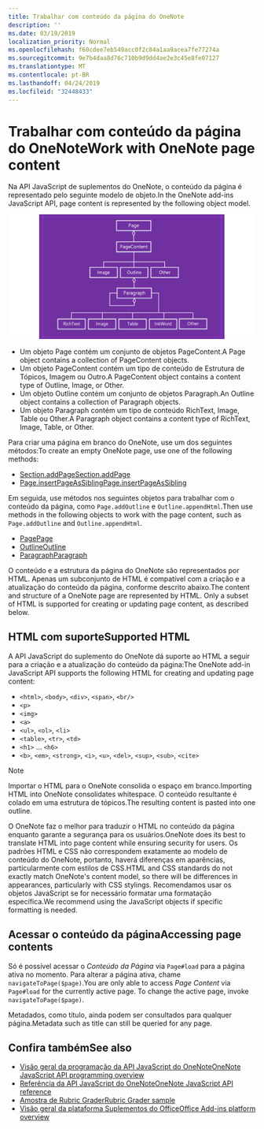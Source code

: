 ```yaml
---
title: Trabalhar com conteúdo da página do OneNote
description: ''
ms.date: 03/19/2019
localization_priority: Normal
ms.openlocfilehash: f60cdee7eb549acc0f2c84a1aa9acea7fe77274a
ms.sourcegitcommit: 9e7b4daa8d76c710b9d9dd4ae2e3c45e8fe07127
ms.translationtype: MT
ms.contentlocale: pt-BR
ms.lasthandoff: 04/24/2019
ms.locfileid: "32448433"
---
```

# <a name="work-with-onenote-page-content"></a><span data-ttu-id="fb949-102">Trabalhar com conteúdo da página do OneNote</span><span class="sxs-lookup"><span data-stu-id="fb949-102">Work with OneNote page content</span></span>

<span data-ttu-id="fb949-103">Na API JavaScript de suplementos do OneNote, o conteúdo da página é representado pelo seguinte modelo de objeto.</span><span class="sxs-lookup"><span data-stu-id="fb949-103">In the OneNote add-ins JavaScript API, page content is represented by the following object model.</span></span>

  ![Diagrama do modelo de objeto da página do OneNote](../images/one-note-om-page.png)

- <span data-ttu-id="fb949-105">Um objeto Page contém um conjunto de objetos PageContent.</span><span class="sxs-lookup"><span data-stu-id="fb949-105">A Page object contains a collection of PageContent objects.</span></span>
- <span data-ttu-id="fb949-106">Um objeto PageContent contém um tipo de conteúdo de Estrutura de Tópicos, Imagem ou Outro.</span><span class="sxs-lookup"><span data-stu-id="fb949-106">A PageContent object contains a content type of Outline, Image, or Other.</span></span>
- <span data-ttu-id="fb949-107">Um objeto Outline contém um conjunto de objetos Paragraph.</span><span class="sxs-lookup"><span data-stu-id="fb949-107">An Outline object contains a collection of Paragraph objects.</span></span>
- <span data-ttu-id="fb949-108">Um objeto Paragraph contém um tipo de conteúdo RichText, Image, Table ou Other.</span><span class="sxs-lookup"><span data-stu-id="fb949-108">A Paragraph object contains a content type of RichText, Image, Table, or Other.</span></span>

<span data-ttu-id="fb949-109">Para criar uma página em branco do OneNote, use um dos seguintes métodos:</span><span class="sxs-lookup"><span data-stu-id="fb949-109">To create an empty OneNote page, use one of the following methods:</span></span>

- [<span data-ttu-id="fb949-110">Section.addPage</span><span class="sxs-lookup"><span data-stu-id="fb949-110">Section.addPage</span></span>](/javascript/api/onenote/onenote.section#addpage-title-)
- [<span data-ttu-id="fb949-111">Page.insertPageAsSibling</span><span class="sxs-lookup"><span data-stu-id="fb949-111">Page.insertPageAsSibling</span></span>](/javascript/api/onenote/onenote.section#insertsectionassibling-location--title-)

<span data-ttu-id="fb949-112">Em seguida, use métodos nos seguintes objetos para trabalhar com o conteúdo da página, como `Page.addOutline` e `Outline.appendHtml`.</span><span class="sxs-lookup"><span data-stu-id="fb949-112">Then use methods in the following objects to work with the page content, such as `Page.addOutline` and `Outline.appendHtml`.</span></span>

- [<span data-ttu-id="fb949-113">Page</span><span class="sxs-lookup"><span data-stu-id="fb949-113">Page</span></span>](/javascript/api/onenote/onenote.page)
- [<span data-ttu-id="fb949-114">Outline</span><span class="sxs-lookup"><span data-stu-id="fb949-114">Outline</span></span>](/javascript/api/onenote/onenote.outline)
- [<span data-ttu-id="fb949-115">Paragraph</span><span class="sxs-lookup"><span data-stu-id="fb949-115">Paragraph</span></span>](/javascript/api/onenote/onenote.paragraph)

<span data-ttu-id="fb949-p101">O conteúdo e a estrutura da página do OneNote são representados por HTML. Apenas um subconjunto de HTML é compatível com a criação e a atualização do conteúdo da página, conforme descrito abaixo.</span><span class="sxs-lookup"><span data-stu-id="fb949-p101">The content and structure of a OneNote page are represented by HTML. Only a subset of HTML is supported for creating or updating page content, as described below.</span></span>

## <a name="supported-html"></a><span data-ttu-id="fb949-118">HTML com suporte</span><span class="sxs-lookup"><span data-stu-id="fb949-118">Supported HTML</span></span>

<span data-ttu-id="fb949-119">A API JavaScript do suplemento do OneNote dá suporte ao HTML a seguir para a criação e a atualização do conteúdo da página:</span><span class="sxs-lookup"><span data-stu-id="fb949-119">The OneNote add-in JavaScript API supports the following HTML for creating and updating page content:</span></span>

- <span data-ttu-id="fb949-120">`<html>`, `<body>`, `<div>`, `<span>`, `<br/>`</span><span class="sxs-lookup"><span data-stu-id="fb949-120"></span></span>
- `<p>`
- `<img>`
- `<a>`
- <span data-ttu-id="fb949-121">`<ul>`, `<ol>`, `<li>`</span><span class="sxs-lookup"><span data-stu-id="fb949-121"></span></span>
- <span data-ttu-id="fb949-122">`<table>`, `<tr>`, `<td>`</span><span class="sxs-lookup"><span data-stu-id="fb949-122"></span></span>
- <span data-ttu-id="fb949-123">`<h1>` ... `<h6>`</span><span class="sxs-lookup"><span data-stu-id="fb949-123"></span></span>
- <span data-ttu-id="fb949-124">`<b>`, `<em>`, `<strong>`, `<i>`, `<u>`, `<del>`, `<sup>`, `<sub>`, `<cite>`</span><span class="sxs-lookup"><span data-stu-id="fb949-124"></span></span>

> [!NOTE]
> <span data-ttu-id="fb949-125">Importar o HTML para o OneNote consolida o espaço em branco.</span><span class="sxs-lookup"><span data-stu-id="fb949-125">Importing HTML into OneNote consolidates whitespace.</span></span> <span data-ttu-id="fb949-126">O conteúdo resultante é colado em uma estrutura de tópicos.</span><span class="sxs-lookup"><span data-stu-id="fb949-126">The resulting content is pasted into one outline.</span></span>

<span data-ttu-id="fb949-127">O OneNote faz o melhor para traduzir o HTML no conteúdo da página enquanto garante a segurança para os usuários.</span><span class="sxs-lookup"><span data-stu-id="fb949-127">OneNote does its best to translate HTML into page content while ensuring security for users.</span></span> <span data-ttu-id="fb949-128">Os padrões HTML e CSS não correspondem exatamente ao modelo de conteúdo do OneNote, portanto, haverá diferenças em aparências, particularmente com estilos de CSS.</span><span class="sxs-lookup"><span data-stu-id="fb949-128">HTML and CSS standards do not exactly match OneNote's content model, so there will be differences in appearances, particularly with CSS stylings.</span></span> <span data-ttu-id="fb949-129">Recomendamos usar os objetos JavaScript se for necessário formatar uma formatação específica.</span><span class="sxs-lookup"><span data-stu-id="fb949-129">We recommend using the JavaScript objects if specific formatting is needed.</span></span>

## <a name="accessing-page-contents"></a><span data-ttu-id="fb949-130">Acessar o conteúdo da página</span><span class="sxs-lookup"><span data-stu-id="fb949-130">Accessing page contents</span></span>

<span data-ttu-id="fb949-p104">Só é possível acessar o *Conteúdo da Página* via `Page#load` para a página ativa no momento. Para alterar a página ativa, chame `navigateToPage($page)`.</span><span class="sxs-lookup"><span data-stu-id="fb949-p104">You are only able to access *Page Content* via `Page#load` for the currently active page. To change the active  page, invoke `navigateToPage($page)`.</span></span>

<span data-ttu-id="fb949-133">Metadados, como título, ainda podem ser consultados para qualquer página.</span><span class="sxs-lookup"><span data-stu-id="fb949-133">Metadata such as title can still be queried for any page.</span></span>

## <a name="see-also"></a><span data-ttu-id="fb949-134">Confira também</span><span class="sxs-lookup"><span data-stu-id="fb949-134">See also</span></span>

- [<span data-ttu-id="fb949-135">Visão geral da programação da API JavaScript do OneNote</span><span class="sxs-lookup"><span data-stu-id="fb949-135">OneNote JavaScript API programming overview</span></span>](onenote-add-ins-programming-overview.md)
- [<span data-ttu-id="fb949-136">Referência da API JavaScript do OneNote</span><span class="sxs-lookup"><span data-stu-id="fb949-136">OneNote JavaScript API reference</span></span>](/office/dev/add-ins/reference/overview/onenote-add-ins-javascript-reference)
- [<span data-ttu-id="fb949-137">Amostra de Rubric Grader</span><span class="sxs-lookup"><span data-stu-id="fb949-137">Rubric Grader sample</span></span>](https://github.com/OfficeDev/OneNote-Add-in-Rubric-Grader)
- [<span data-ttu-id="fb949-138">Visão geral da plataforma Suplementos do Office</span><span class="sxs-lookup"><span data-stu-id="fb949-138">Office Add-ins platform overview</span></span>](../overview/office-add-ins.md)
